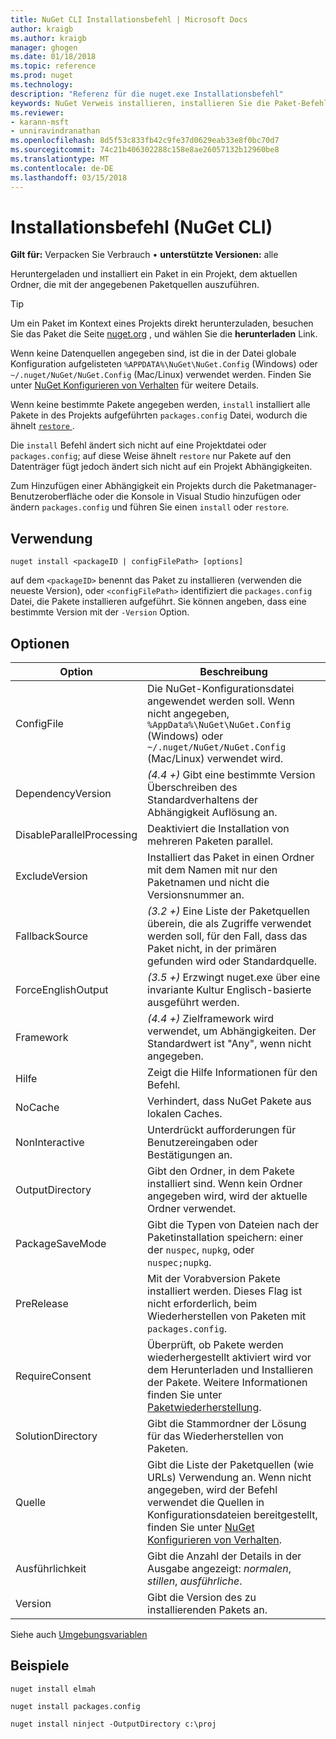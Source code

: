 ```yaml
---
title: NuGet CLI Installationsbefehl | Microsoft Docs
author: kraigb
ms.author: kraigb
manager: ghogen
ms.date: 01/18/2018
ms.topic: reference
ms.prod: nuget
ms.technology: 
description: "Referenz für die nuget.exe Installationsbefehl"
keywords: NuGet Verweis installieren, installieren Sie die Paket-Befehl
ms.reviewer:
- karann-msft
- unniravindranathan
ms.openlocfilehash: 8d5f53c833fb42c9fe37d0629eab33e8f0bc70d7
ms.sourcegitcommit: 74c21b406302288c158e8ae26057132b12960be8
ms.translationtype: MT
ms.contentlocale: de-DE
ms.lasthandoff: 03/15/2018
---
```

# <a name="install-command-nuget-cli"></a>Installationsbefehl (NuGet CLI)

**Gilt für:** Verpacken Sie Verbrauch &bullet; **unterstützte Versionen:** alle

Heruntergeladen und installiert ein Paket in ein Projekt, dem aktuellen Ordner, die mit der angegebenen Paketquellen auszuführen.

> [!Tip]
> Um ein Paket im Kontext eines Projekts direkt herunterzuladen, besuchen Sie das Paket die Seite [nuget.org](https://www.nuget.org) , und wählen Sie die **herunterladen** Link.

Wenn keine Datenquellen angegeben sind, ist die in der Datei globale Konfiguration aufgelisteten `%APPDATA%\NuGet\NuGet.Config` (Windows) oder `~/.nuget/NuGet/NuGet.Config` (Mac/Linux) verwendet werden. Finden Sie unter [NuGet Konfigurieren von Verhalten](../consume-packages/configuring-nuget-behavior.md) für weitere Details.

Wenn keine bestimmte Pakete angegeben werden, `install` installiert alle Pakete in des Projekts aufgeführten `packages.config` Datei, wodurch die ähnelt [ `restore` ](cli-ref-restore.md).

Die `install` Befehl ändert sich nicht auf eine Projektdatei oder `packages.config`; auf diese Weise ähnelt `restore` nur Pakete auf den Datenträger fügt jedoch ändert sich nicht auf ein Projekt Abhängigkeiten.

Zum Hinzufügen einer Abhängigkeit ein Projekts durch die Paketmanager-Benutzeroberfläche oder die Konsole in Visual Studio hinzufügen oder ändern `packages.config` und führen Sie einen `install` oder `restore`.

## <a name="usage"></a>Verwendung

```cli
nuget install <packageID | configFilePath> [options]
```

auf dem `<packageID>` benennt das Paket zu installieren (verwenden die neueste Version), oder `<configFilePath>` identifiziert die `packages.config` Datei, die Pakete installieren aufgeführt. Sie können angeben, dass eine bestimmte Version mit der `-Version` Option.

## <a name="options"></a>Optionen

| Option | Beschreibung |
| --- | --- |
| ConfigFile | Die NuGet-Konfigurationsdatei angewendet werden soll. Wenn nicht angegeben, `%AppData%\NuGet\NuGet.Config` (Windows) oder `~/.nuget/NuGet/NuGet.Config` (Mac/Linux) verwendet wird.|
| DependencyVersion | *(4.4 +)*  Gibt eine bestimmte Version Überschreiben des Standardverhaltens der Abhängigkeit Auflösung an. |
| DisableParallelProcessing | Deaktiviert die Installation von mehreren Paketen parallel. |
| ExcludeVersion | Installiert das Paket in einen Ordner mit dem Namen mit nur den Paketnamen und nicht die Versionsnummer an. |
| FallbackSource | *(3.2 +)*  Eine Liste der Paketquellen überein, die als Zugriffe verwendet werden soll, für den Fall, dass das Paket nicht, in der primären gefunden wird oder Standardquelle. |
| ForceEnglishOutput | *(3.5 +)*  Erzwingt nuget.exe über eine invariante Kultur Englisch-basierte ausgeführt werden. |
| Framework | *(4.4 +)*  Zielframework wird verwendet, um Abhängigkeiten. Der Standardwert ist "Any", wenn nicht angegeben. |
| Hilfe | Zeigt die Hilfe Informationen für den Befehl. |
| NoCache | Verhindert, dass NuGet Pakete aus lokalen Caches. |
| NonInteractive | Unterdrückt aufforderungen für Benutzereingaben oder Bestätigungen an. |
| OutputDirectory | Gibt den Ordner, in dem Pakete installiert sind. Wenn kein Ordner angegeben wird, wird der aktuelle Ordner verwendet. |
| PackageSaveMode | Gibt die Typen von Dateien nach der Paketinstallation speichern: einer der `nuspec`, `nupkg`, oder `nuspec;nupkg`. |
| PreRelease | Mit der Vorabversion Pakete installiert werden. Dieses Flag ist nicht erforderlich, beim Wiederherstellen von Paketen mit `packages.config`. |
| RequireConsent | Überprüft, ob Pakete werden wiederhergestellt aktiviert wird vor dem Herunterladen und Installieren der Pakete. Weitere Informationen finden Sie unter [Paketwiederherstellung](../consume-packages/package-restore.md). |
| SolutionDirectory | Gibt die Stammordner der Lösung für das Wiederherstellen von Paketen. |
| Quelle | Gibt die Liste der Paketquellen (wie URLs) Verwendung an. Wenn nicht angegeben, wird der Befehl verwendet die Quellen in Konfigurationsdateien bereitgestellt, finden Sie unter [NuGet Konfigurieren von Verhalten](../consume-packages/configuring-nuget-behavior.md). |
| Ausführlichkeit | Gibt die Anzahl der Details in der Ausgabe angezeigt: *normalen*, *stillen*, *ausführliche*. |
| Version | Gibt die Version des zu installierenden Pakets an. |

Siehe auch [Umgebungsvariablen](cli-ref-environment-variables.md)

## <a name="examples"></a>Beispiele

```cli
nuget install elmah

nuget install packages.config

nuget install ninject -OutputDirectory c:\proj
```
